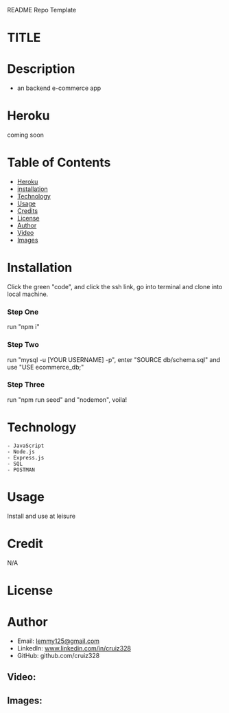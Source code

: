 README Repo Template

# TITLE

# Description
-  an backend e-commerce app

# Heroku
  coming soon
# Table of Contents
  - [Heroku](#heroku)
  - [installation](#installation)
  - [Technology](#technology)
  - [Usage](#usage)
  - [Credits](#credits)
  - [License](#license)
  - [Author](#author)
  - [Video](#Video)
  - [Images](#images)
  
# Installation
  Click the green "code", and click the ssh link, go into terminal and clone into local machine.
### Step One
  run "npm i"
### Step Two
   run "mysql -u [YOUR USERNAME] -p", enter "SOURCE db/schema.sql" and use "USE ecommerce_db;"
### Step Three
   run "npm run seed" and "nodemon", voila!
   

# Technology 
	- JavaScript
	- Node.js
	- Express.js
	- SQL
    - POSTMAN

# Usage
  Install and use at leisure

# Credit
 N/A 

# License
 
# Author
- Email: lemmy125@gmail.com
- LinkedIn: www.linkedin.com/in/cruiz328
- GitHub: github.com/cruiz328

## Video:

## Images:

